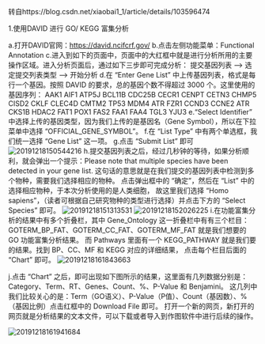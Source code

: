 转自https://blog.csdn.net/xiaobai1_1/article/details/103596474

1.使用DAVID 进行 GO/ KEGG 富集分析

  a.打开DAVID官网：https://david.ncifcrf.gov/
  b.点击左侧功能菜单：Functional Annotation
  c.进入到如下的页面中，页面中的大红框中就是进行分析所用的主要操作区域。进入分析页面后，通过如下三步即可完成分析：
提交基因列表 --> 选定提交列表类型 --> 开始分析
  d.在 “Enter Gene List” 中上传基因列表，格式是每行一个基因。按照 DAVID 的要求，总的基因个数不得超过 3000 个。这里使用的基因序列：
      AAK1
      AIF1
      ATP5J
      BCL11B
      CDC25B
      CECR1
      CENPT
      CETN3
      CHMP5
      CISD2
      CKLF
      CLEC4D
      CMTM2
      TP53
      MDM4
      ATR
      FZR1
      CCND3
      CCNE2
      ATR
      CKS1B
      HDAC2
      FAT1
      POX1
      FAS2
      FAA1
      FAA4
      TGL3
      YJU3
  e.“Select Identifier” 中选择上传的基因类型，因为我们上传的是基因名（Gene Symbol），所以在下拉菜单中选择 “OFFICIAL_GENE_SYMBOL”。
  f.在 “List Type” 中有两个单选框，我们统一选择 “Gene List” 这一项。
  g.点击 “Submit List” 即可
  ![20191218150544216](https://user-images.githubusercontent.com/102901955/166135036-6fb1d06c-0cb8-4378-a092-c667b15432dc.png)
  h.提交基因列表之后，经过几秒钟的等待，如果分析顺利，就会弹出一个提示：Please note that multiple species have been detected in your gene list. 
    这句话的意思就是在我们提交的基因列表中检测到多个物种，需要我们选择相应的物种。
    点击弹出框中的 “确定”，然后在 “List” 中的选择相应物种，于本次分析使用的是人类细胞，
    故这里我们选择 “Homo sapiens”，（读者可根据自己研究物种的类型进行选择）并点击下方的 “Select Species” 即可。
   ![20191218151313531](https://user-images.githubusercontent.com/102901955/166135104-f4b3be4e-8e1b-4c6d-9234-1645d542801c.png)
   ![20191218152026225](https://user-images.githubusercontent.com/102901955/166135116-11ab9e33-b95a-4c27-8856-c454493e2a8c.png)
  i.在功能富集分析的结果中有多个折叠栏，其中 Gene_Ontology 这一折叠栏中有有三个栏目：GOTERM_BP_FAT、GOTERM_CC_FAT、GOTERM_MF_FAT 就是我们想要的 GO 功能富集分析结果。
    而 Pathways 里面有一个 KEGG_PATHWAY 就是我们要的结果。找到 BP、CC、MF 和 KEGG 对应的详细结果， 点击每个栏目后面的 “Chart” 即可。
   ![20191218161843663](https://user-images.githubusercontent.com/102901955/166135146-40de1cb7-b8d7-4201-af5b-211f8ab3346b.png)
  
  j.点击 “Chart” 之后，即可出现如下图所示的结果，这里面有几列数据分别是：Category、Term、RT、Genes、Count、%、P-Value 和 Benjamini。
    这几列中我们比较关心的是：Term（GO语义）、P-Value（P值）、Count（基因数）、%（基因比例）点击红框中的 Download File 即可。
    打开一个新的网页，新打开的网页就是分析结果的文本文件，可以下载或者导入到作图软件中进行后续的操作。
  
  ![20191218161941684](https://user-images.githubusercontent.com/102901955/166135181-160938f2-cc9a-4b93-a4d8-5deb4afe37e7.png)





    


